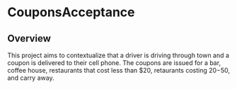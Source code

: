 # CouponsAcceptance

## Overview
This project aims to contextualize that a driver is driving through town and a coupon is delivered to their cell phone.  The coupons are issued for a bar, coffee house, restaurants that cost less than $20, retaurants costing $20-$50, and carry away.
